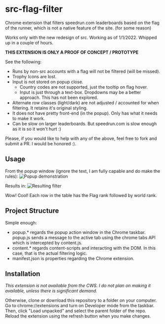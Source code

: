 # src-flag-filter
Chrome extension that filters speedrun.com leaderboards based on the flag of the runner, which is not a native feature of the site. (for some reason)

Works only with the new redesign of src. Working as of 1/1/2022. Whipped up in a couple of hours.

**THIS EXTENSION IS ONLY A PROOF OF CONCEPT / PROTOTYPE**

See the following:
- Runs by non-src accounts with a flag will not be filtered (will be missed).
- Trophy Icons are lost.
- Input is not stored on popup close.
  - Country codes are not supported, just the tooltip on flag hover.
  - Input is just through a text-box. Dropdowns may be a better approach. This has not been explored.
- Alternate row classes (light/dark) are not adjusted / accounted for when filtering. It retains it's original styling.
- It does not have pretty front-end (in the popup). Only has what it needs to make it work.
- Can be slow on larger leaderboards. But speedrun.com is slow enough as it is so it won't hurt :)

Please, if you would like to help with any of the above, feel free to fork and submit a PR. I would be honored :).

## Usage
From the popup window (ignore the text, I am fully capable and do make the rules):
![Popup demonstration](https://i.imgur.com/BAgJIEi.png)

Results in:
![Resulting filter](https://i.imgur.com/Ojvkrjg.png)

Wow! Cool!
Each row in the table has the Flag rank followed by world rank.

## Project Structure
Simple enough:
- popup.* regards the popup action window in the Chrome taskbar. popup.js sends a message to the active tab using the chrome tabs API which is intercepted by content.js.
- content.* regards content-scripts and interacting with the DOM. In this case, that is the actual filtering logic. 
- manifest.json is properties regarding the Chrome extension.

## Installation
*This extension is not available from the CWS. I do not plan on making it available, unless there is significant demand.*

Otherwise, clone or download this repository to a folder on your computer. Go to chrome://extensions and turn on Developer mode from the taskbar. Then, click "Load unpacked" and select the parent folder of the repo. Reload the extension using the refresh button when you make changes.